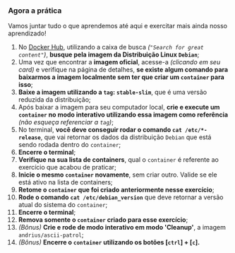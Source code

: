 

### Agora a prática

Vamos juntar tudo o que aprendemos até aqui e exercitar mais ainda nosso aprendizado!

1.  No  [Docker Hub](https://hub.docker.com/search?q=&type=image), utilizando a caixa de busca  _(`"Search for great content"`)_,  **busque pela imagem da Distribuição Linux  `Debian`**;
2.  Uma vez que encontrar a  **imagem oficial**, acesse-a  _(clicando em seu card)_ e verifique na página de detalhes,  **se existe algum comando para baixarmos a imagem localmente sem ter que criar um  `container`  para isso**;
3.  **Baixe a imagem utilizando a  `tag`:  `stable-slim`**, que é uma versão reduzida da distribuição;
4.  Após baixar a imagem para seu computador local,  **crie e execute um  `container`  no modo interativo utilizando essa imagem como referência** _(não esqueça referenciar a  `tag`)_;
5.  No terminal,  **você deve conseguir rodar o comando  `cat /etc/*-release`**, que vai retornar os dados da distribuição  `Debian`  que está sendo rodada dentro do  `container`;
6.  **Encerre o terminal**;
7.  **Verifique na sua lista de containers**, qual o  `container`  é referente ao exercício que acabou de praticar;
8.  **Inicie o mesmo  `container`  novamente**, sem criar outro. Valide se ele está ativo na lista de containers;
9.  **Retome o  `container`  que foi criado anteriormente nesse exercício**;
10.  **Rode o comando  `cat /etc/debian_version`** que deve retornar a versão atual do sistema do  `container`;
11.  **Encerre o terminal**;
12.  **Remova somente o  `container`  criado para esse exercício**;
13.  _(Bônus)_ **Crie e rode de modo interativo em modo 'Cleanup'**, a imagem  `andrius/ascii-patrol`;
14.  _(Bônus)_ **Encerre o  `container`  utilizando os botões [`ctrl`] + [`c`].**
